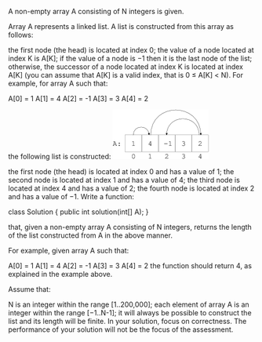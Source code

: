 A non-empty array A consisting of N integers is given.

Array A represents a linked list. A list is constructed from this array as follows:

the first node (the head) is located at index 0;
the value of a node located at index K is A[K];
if the value of a node is −1 then it is the last node of the list;
otherwise, the successor of a node located at index K is located at index A[K] (you can assume that A[K] is a valid index, that is 0 ≤ A[K] < N).
For example, for array A such that:

A[0] =  1
A[1] =  4
A[2] = -1
A[3] =  3
A[4] =  2


the following list is constructed:
![img.png](img.png)

the first node (the head) is located at index 0 and has a value of 1;
the second node is located at index 1 and has a value of 4;
the third node is located at index 4 and has a value of 2;
the fourth node is located at index 2 and has a value of −1.
Write a function:

class Solution { public int solution(int[] A); }

that, given a non-empty array A consisting of N integers, returns the length of the list constructed from A in the above manner.

For example, given array A such that:

A[0] =  1
A[1] =  4
A[2] = -1
A[3] =  3
A[4] =  2
the function should return 4, as explained in the example above.

Assume that:

N is an integer within the range [1..200,000];
each element of array A is an integer within the range [−1..N-1];
it will always be possible to construct the list and its length will be finite.
In your solution, focus on correctness. The performance of your solution will not be the focus of the assessment.